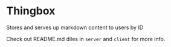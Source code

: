 # Thingbox

Stores and serves up markdown content to users by ID

Check out README.md diles in `server` and `client` for more info.
